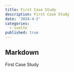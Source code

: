 ```yaml
---
title: First Case Study
description: First Case Study
date: '2024-4-2'
categories:
  - svelte
published: true
---
```


## Markdown

First Case Study

